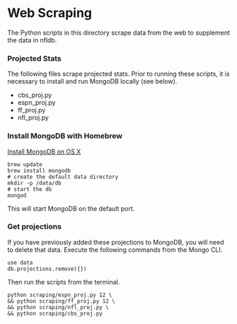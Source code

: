 # Web Scraping
The Python scripts in this directory scrape data from the web to supplement the data in nfldb.

### Projected Stats
The following files scrape projected stats. Prior to running these scripts, it is necessary to install and run MongoDB locally (see below).

 - cbs_proj.py
 - espn_proj.py
 - ff_proj.py
 - nfl_proj.py

### Install MongoDB with Homebrew

[Install MongoDB on OS X](https://docs.mongodb.org/manual/tutorial/install-mongodb-on-os-x/)

```Shell
brew update
brew install mongodb
# create the default data directory
mkdir -p /data/db
# start the db
mongod
```

This will start MongoDB on the default port.

### Get projections
If you have previously added these projections to MongoDB, you will need to delete that data. Execute the following commands from the Mongo CLI.

```
use data
db.projections.remove({})
```

Then run the scripts from the terminal.

```Shell
python scraping/espn_proj.py 12 \
&& python scraping/ff_proj.py 12 \
&& python scraping/nfl_proj.py \
&& python scraping/cbs_proj.py
```
